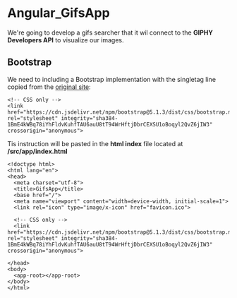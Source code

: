 # Angular_GifsApp

We're going to develop a gifs searcher that it wil connect to the **GIPHY Developers API** to visualize our images.

## Bootstrap
We need to including a Bootstrap implementation with the singletag line copied from the [original site](https://getbootstrap.com/):
```
<!-- CSS only -->
<link href="https://cdn.jsdelivr.net/npm/bootstrap@5.1.3/dist/css/bootstrap.min.css" rel="stylesheet" integrity="sha384-1BmE4kWBq78iYhFldvKuhfTAU6auU8tT94WrHftjDbrCEXSU1oBoqyl2QvZ6jIW3" crossorigin="anonymous">

```

Tis instruction will be pasted in the **html index** file located at **/src/app/index.html**
```
<!doctype html>
<html lang="en">
<head>
  <meta charset="utf-8">
  <title>GifsApp</title>
  <base href="/">
  <meta name="viewport" content="width=device-width, initial-scale=1">
  <link rel="icon" type="image/x-icon" href="favicon.ico">
  
  <!-- CSS only -->
  <link href="https://cdn.jsdelivr.net/npm/bootstrap@5.1.3/dist/css/bootstrap.min.css" rel="stylesheet" integrity="sha384-1BmE4kWBq78iYhFldvKuhfTAU6auU8tT94WrHftjDbrCEXSU1oBoqyl2QvZ6jIW3" crossorigin="anonymous">

</head>
<body>
  <app-root></app-root>
</body>
</html>

```